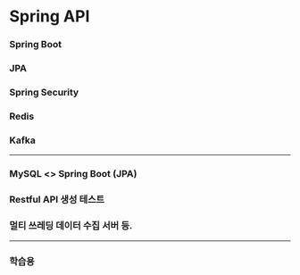# Spring API

### Spring Boot 
### JPA
### Spring Security
### Redis
### Kafka

----------------------------------

### MySQL <> Spring Boot (JPA)
### Restful API 생성 테스트
### 멀티 쓰레딩 데이터 수집 서버 등.

----------------------------------

### 학습용
